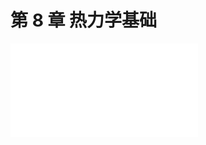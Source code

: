 # 第 8 章 热力学基础

<object data="第 8 章 热力学基础.pdf" type="application/pdf" width="150%" height="800">
    <embed src="第 8 章 热力学基础.pdf" type="application/pdf" />
</object>